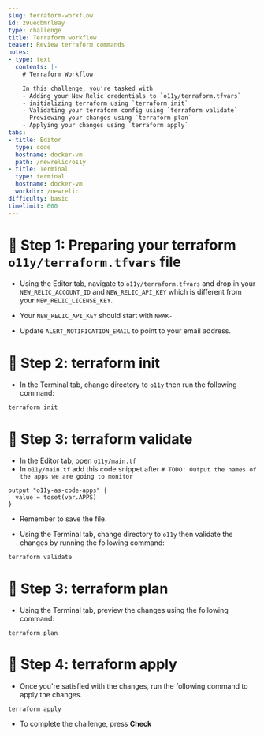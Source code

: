 ```yaml
---
slug: terraform-workflow
id: z9uecbmrl8ay
type: challenge
title: Terraform workflow
teaser: Review terraform commands
notes:
- type: text
  contents: |-
    # Terraform Workflow

    In this challenge, you're tasked with
    - Adding your New Relic credentials to `o11y/terraform.tfvars`
    - initializing terraform using `terraform init`
    - Validating your terraform config using `terraform validate`
    - Previewing your changes using `terraform plan`
    - Applying your changes using `terraform apply`
tabs:
- title: Editor
  type: code
  hostname: docker-vm
  path: /newrelic/o11y
- title: Terminal
  type: terminal
  hostname: docker-vm
  workdir: /newrelic
difficulty: basic
timelimit: 600
---
```

🧪 Step 1: Preparing your terraform `o11y/terraform.tfvars` file
=======================

- Using the Editor tab, navigate to `o11y/terraform.tfvars` and drop in your `NEW_RELIC_ACCOUNT_ID` and `NEW_RELIC_API_KEY` which is different from your `NEW_RELIC_LICENSE_KEY`.

- Your `NEW_RELIC_API_KEY` should start with `NRAK-`

- Update `ALERT_NOTIFICATION_EMAIL` to point to your email address.



🧪 Step 2: terraform init
=======================

- In the Terminal tab, change directory to `o11y` then run the following command:

```
terraform init
```

🧪 Step 3: terraform validate
=======================

- In the Editor tab, open `o11y/main.tf`
- In `o11y/main.tf` add this code snippet after `# TODO: Output the names of the apps we are going to monitor`

```
output "o11y-as-code-apps" {
  value = toset(var.APPS)
}
```

- Remember to save the file.

- Using the Terminal tab, change directory to `o11y` then validate the changes by running the following command:

```
terraform validate
```

🧪 Step 3: terraform plan
=======================

- Using the Terminal tab, preview the changes using the following command:

```
terraform plan
```

🏁 Step 4: terraform apply
=======================

- Once you're satisfied with the changes, run the following command to apply the changes.

```
terraform apply
```

- To complete the challenge, press **Check**
